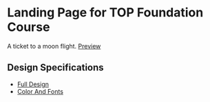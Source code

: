 # Landing Page for TOP Foundation Course

A ticket to a moon flight. [Preview](https://td-tan.github.io/odin-landing-page)

## Design Specifications

- [Full Design](01.png)
- [Color And Fonts](02.png)
